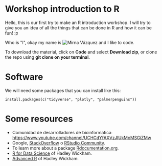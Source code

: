 # Workshop introduction to R

Hello, this is our first try to make an R introduction workshop. I will try to give you an idea of all the things that can be done in R and how it can be fun! :p

Who is "I", okay my name is ![Mirna Vázquez](https://mirnavazquez.netlify.app) and I like to code.

To download the material, click on **Code** and select **Download zip**, or clone the repo using **git clone on your terminal**.

# Software 

We will need some packages that you can install like this:

``install.packages(c("tidyverse", "plotly", "palmerpenguins"))``

# Some resources

* Comunidad de desarrolladores de bioinformatica: https://www.youtube.com/channel/UCHCdYfAXVzJIUkMoMSGiZMw
* Google, [StackOverflow](http://stackoverflow.com/questions/tagged/r) o [RStudio Community](https://community.rstudio.com).
* To learn more about a package [Rdocumentation.org](http://www.rdocumentation.org/).    
* [R for Data Science](http://r4ds.had.co.nz/) of Hadley Wickham.  
* [Advanced R](http://adv-r.had.co.nz) of Hadley Wickham.



